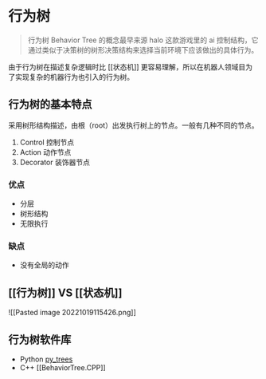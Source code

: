 # 行为树

> 行为树 Behavior Tree 的概念最早来源 halo 这款游戏里的 ai 控制结构，它通过类似于决策树的树形决策结构来选择当前环境下应该做出的具体行为。

由于行为树在描述复杂逻辑时比 [[状态机]] 更容易理解，所以在机器人领域目为了实现复杂的机器行为也引入的行为树。

## 行为树的基本特点

采用树形结构描述，由根（root）出发执行树上的节点。一般有几种不同的节点。

1. Control 控制节点
2. Action 动作节点
3. Decorator 装饰器节点

### 优点

- 分层
- 树形结构
- 无限执行

### 缺点

- 没有全局的动作

## [[行为树]] VS [[状态机]]

![[Pasted image 20221019115426.png]]

## 行为树软件库

- Python [py_trees](https://github.com/splintered-reality/py_trees)
- C++ [[BehaviorTree.CPP]]


